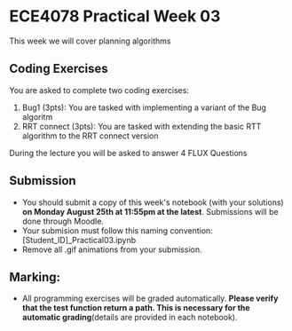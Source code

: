 # ECE4078 Practical Week 03

This week we will cover planning algorithms

## Coding Exercises

You are asked to complete two coding exercises:

1. Bug1 (3pts): You are tasked with implementing a variant of the Bug algoritm
2. RRT connect (3pts): You are tasked with extending the basic RTT algorithm to the RRT connect version

During the lecture you will be asked to answer 4 FLUX Questions

## Submission

- You should submit a copy of this week's notebook (with your solutions) **on Monday August 25th at 11:55pm at the latest**. Submissions will be done through Moodle.
- Your submision must follow this naming convention: [Student_ID]_Practical03.ipynb
- Remove all .gif animations from your submission.

## Marking:
- All programming exercises will be graded automatically. **Please verify that the test function return a path. This is necessary for the automatic grading**(details are provided in each notebook).

